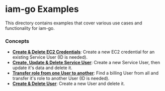 # iam-go Examples

This directory contains examples that cover various use cases and functionality for iam-go.

### Concepts
- [**Create & Delete EC2 Credentials**](./ec2-create-delete): Create a new EC2 credential for an existing Service User (ID is needed).
- [**Create, Update & Delete Service User**](./serviceuser-create-update-delete): Create a new Service User, then update it's data and delete it.
- [**Transfer role from one User to another**](./transfer-role): Find a billing User from all and transfer it's role to another User (ID is needed).
- [**Create & Delete User**](./user-create-delete): Create a new User and delete it.
